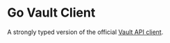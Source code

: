 # Go Vault Client

A strongly typed version of the official [Vault API client].

[Vault API client]: https://pkg.go.dev/github.com/hashicorp/vault/api
